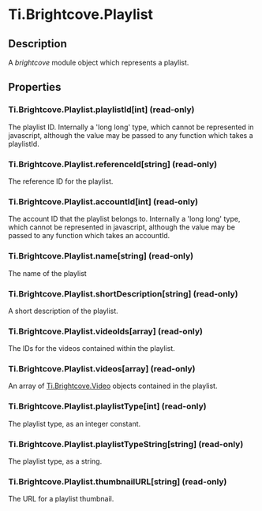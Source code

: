 # Ti.Brightcove.Playlist

## Description

A _brightcove_ module object which represents a playlist.

## Properties

### Ti.Brightcove.Playlist.playlistId[int] (read-only)

The playlist ID.  Internally a 'long long' type, which cannot be represented in javascript,
although the value may be passed to any function which takes a playlistId.

### Ti.Brightcove.Playlist.referenceId[string] (read-only)

The reference ID for the playlist.

### Ti.Brightcove.Playlist.accountId[int] (read-only)

The account ID that the playlist belongs to.  Internally a 'long long' type, which cannot be represented in javascript,
although the value may be passed to any function which takes an accountId.

### Ti.Brightcove.Playlist.name[string] (read-only)

The name of the playlist

### Ti.Brightcove.Playlist.shortDescription[string] (read-only)

A short description of the playlist.

### Ti.Brightcove.Playlist.videoIds[array] (read-only)

The IDs for the videos contained within the playlist.

### Ti.Brightcove.Playlist.videos[array] (read-only)

An array of [Ti.Brightcove.Video][] objects contained in the playlist.

### Ti.Brightcove.Playlist.playlistType[int] (read-only)

The playlist type, as an integer constant.

### Ti.Brightcove.Playlist.playlistTypeString[string] (read-only)

The playlist type, as a string.

### Ti.Brightcove.Playlist.thumbnailURL[string] (read-only)

The URL for a playlist thumbnail.

[Ti.Brightcove.Video]: video.html